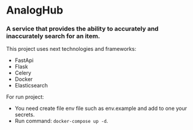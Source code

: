 # AnalogHub
### A service that provides the ability to accurately and inaccurately search for an item.

This project uses next technologies and frameworks:
 - FastApi
 - Flask
 - Celery
 - Docker
 - Elasticsearch
 
For run project:
- You need create file env file such as env.example and add to one your secrets.
- Run command: `docker-compose up -d`.
